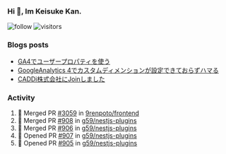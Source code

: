 ### Hi 👋, Im Keisuke Kan.

<!--
**9renpoto/9renpoto** is a ✨ _special_ ✨ repository because its `README.md` (this file) appears on your GitHub profile.

Here are some ideas to get you started:

- 🔭 I’m currently working on ...
- 🌱 I’m currently learning ...
- 👯 I’m looking to collaborate on ...
- 🤔 I’m looking for help with ...
- 💬 Ask me about ...
- 📫 How to reach me: ...
- 😄 Pronouns: ...
- ⚡ Fun fact: ...
-->

![follow](https://img.shields.io/github/followers/9renpoto?label=Follow&style=social)
![visitors](https://komarev.com/ghpvc/?username=9renpoto&label=Profile%20views&color=0e75b6&style=flat)

### Blogs posts

<!-- BLOG-POST-LIST:START -->
- [GA4でユーザープロパティを使う](https://9renpoto.dev/2021/02/21/google-analytics-4-user-properties/)
- [GoogleAnalytics 4でカスタムディメンションが設定できておらずハマる](https://9renpoto.dev/2021/02/13/google-analytics-4/)
- [CADDi株式会社にJoinしました](https://9renpoto.dev/2020/12/05/join/)
<!-- BLOG-POST-LIST:END -->

### Activity

<!--START_SECTION:activity-->
1. 🎉 Merged PR [#3059](https://github.com/9renpoto/frontend/pull/3059) in [9renpoto/frontend](https://github.com/9renpoto/frontend)
2. 🎉 Merged PR [#908](https://github.com/g59/nestjs-plugins/pull/908) in [g59/nestjs-plugins](https://github.com/g59/nestjs-plugins)
3. 🎉 Merged PR [#906](https://github.com/g59/nestjs-plugins/pull/906) in [g59/nestjs-plugins](https://github.com/g59/nestjs-plugins)
4. 💪 Opened PR [#907](https://github.com/g59/nestjs-plugins/pull/907) in [g59/nestjs-plugins](https://github.com/g59/nestjs-plugins)
5. 💪 Opened PR [#905](https://github.com/g59/nestjs-plugins/pull/905) in [g59/nestjs-plugins](https://github.com/g59/nestjs-plugins)
<!--END_SECTION:activity-->

<!--START_SECTION:waka-->
<!--END_SECTION:waka-->